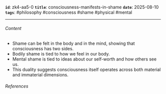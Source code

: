 **`id`**: zk4-aa5-0
**`title`**: consciousness-manifests-in-shame
**`date`**: 2025-08-10
**`tags`**: #philosophy #consciousness #shame #physical #mental

---

###### Content

-   Shame can be felt in the body and in the mind, showing that consciousness has two sides.
-   Bodily shame is tied to how we feel in our body.
-   Mental shame is tied to ideas about our self-worth and how others see us.
-   This duality suggests consciousness itself operates across both material and immaterial dimensions.

###### References
